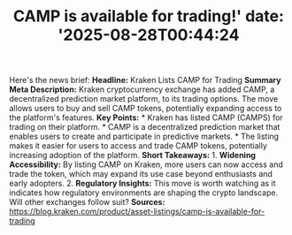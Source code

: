 ﻿---
title: "CAMP is available for trading!'
date: '2025-08-28T00:44:24"
category: "Markets"
summary: ""
slug: "camp is available for trading"
source_urls:
  - "https://blog.kraken.com/product/asset-listings/camp-is-available-for-trading"
seo:
  title: "CAMP is available for trading! | Hash n Hedge'
  description: '"
  keywords: ["news", "markets", "brief"]
---
Here's the news brief:  **Headline:** Kraken Lists CAMP for Trading  **Summary Meta Description:** Kraken cryptocurrency exchange has added CAMP, a decentralized prediction market platform, to its trading options. The move allows users to buy and sell CAMP tokens, potentially expanding access to the platform's features.  **Key Points:**  * Kraken has listed CAMP (CAMPS) for trading on their platform. * CAMP is a decentralized prediction market that enables users to create and participate in predictive markets. * The listing makes it easier for users to access and trade CAMP tokens, potentially increasing adoption of the platform.  **Short Takeaways:**  1. **Widening Accessibility:** By listing CAMP on Kraken, more users can now access and trade the token, which may expand its use case beyond enthusiasts and early adopters. 2. **Regulatory Insights:** This move is worth watching as it indicates how regulatory environments are shaping the crypto landscape. Will other exchanges follow suit?  **Sources:** https://blog.kraken.com/product/asset-listings/camp-is-available-for-trading 

